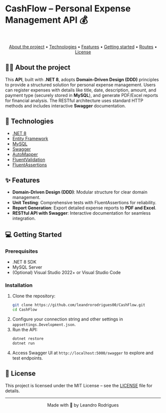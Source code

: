 # CashFlow – Personal Expense Management API 💰

<br> 
<p align="center">
  <a href="#-about-the-project">About the project</a> •
  <a href="#-technologies">Technologies</a> •  
  <a href="#-features">Features</a> •
  <a href="#-getting-started">Getting started</a> •
  <a href="#-routes">Routes</a> •
  <a href="#-license">License</a> 
</p>

## 👩‍💻 About the project

This **API**, built with **.NET 8**, adopts **Domain-Driven Design (DDD)** principles to provide a structured solution for personal expense management. Users can register expenses with details like title, date, description, amount, and payment type (securely stored in **MySQL**), and generate PDF/Excel reports for financial analysis. The RESTful architecture uses standard HTTP methods and includes interactive **Swagger** documentation.

## 🚀 Technologies

* [.NET 8](https://dotnet.microsoft.com/en-us/download/dotnet/8.0)
* [Entity Framework](https://learn.microsoft.com/en-us/ef/)
* [MySQL](https://www.mysql.com/)
* [Swagger](https://swagger.io/)
* [AutoMapper](https://automapper.org/)
* [FluentValidation](https://docs.fluentvalidation.net/en/latest/)
* [FluentAssertions](https://fluentassertions.com/)

## ✨ Features

* **Domain-Driven Design (DDD)**: Modular structure for clear domain management.
* **Unit Testing**: Comprehensive tests with FluentAssertions for reliability.
* **Report Generation**: Export detailed expense reports to **PDF and Excel**.
* **RESTful API with Swagger**: Interactive documentation for seamless integration.

## 💻 Getting Started

### Prerequisites

- .NET 8 SDK  
- MySQL Server  
- (Optional) Visual Studio 2022+ or Visual Studio Code

### Installation

1. Clone the repository:
    ```bash
    git clone https://github.com/leandrorodrigues00/CashFlow.git
    cd CashFlow
    ```
2. Configure your connection string and other settings in `appsettings.Development.json`.
3. Run the API:
    ```bash
    dotnet restore
    dotnet run
    ```
4. Access Swagger UI at `http://localhost:5000/swagger` to explore and test endpoints.

## 📝 License

This project is licensed under the MIT License – see the [LICENSE](LICENSE) file for details.

---

<p align="center">
  Made with 💜 by Leandro Rodrigues
</p>
